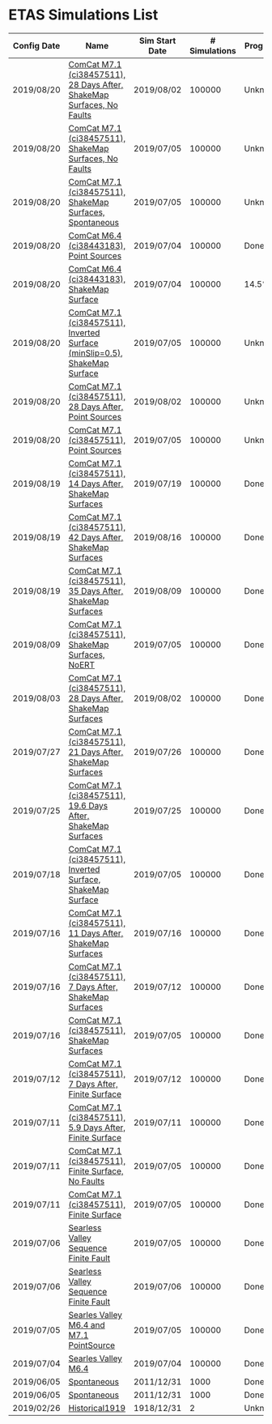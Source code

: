 # ETAS Simulations List

| Config Date | Name | Sim Start Date | # Simulations | Progress | Plot Date |
|-----|-----|-----|-----|-----|-----|
| 2019/08/20 | [ComCat M7.1 (ci38457511), 28 Days After, ShakeMap Surfaces, No Faults](2019_08_20-ComCatM7p1_ci38457511_28DaysAfter_ShakeMapSurfaces_NoFaults-noSpont-poisson-griddedOnly/README.md) | 2019/08/02 | 100000 | Unknown | Unknown |
| 2019/08/20 | [ComCat M7.1 (ci38457511), ShakeMap Surfaces, No Faults](2019_08_20-ComCatM7p1_ci38457511_ShakeMapSurfaces_NoFaults-noSpont-poisson-griddedOnly/README.md) | 2019/07/05 | 100000 | Unknown | Unknown |
| 2019/08/20 | [ComCat M7.1 (ci38457511), ShakeMap Surfaces, Spontaneous](2019_08_20-ComCatM7p1_ci38457511_ShakeMapSurfaces_Spontaneous-includeSpont-full_td-scale1.14/README.md) | 2019/07/05 | 100000 | Unknown | Unknown |
| 2019/08/20 | [ComCat M6.4 (ci38443183), Point Sources](2019_08_20-ComCatM6p4_ci38443183_PointSources-noSpont-full_td-scale1.14/README.md) | 2019/07/04 | 100000 | Done | 2019/08/21 |
| 2019/08/20 | [ComCat M6.4 (ci38443183), ShakeMap Surface](2019_08_20-ComCatM6p4_ci38443183_ShakeMapSurface-noSpont-full_td-scale1.14/README.md) | 2019/07/04 | 100000 | 14.5% | 2019/08/21 |
| 2019/08/20 | [ComCat M7.1 (ci38457511), Inverted Surface (minSlip=0.5), ShakeMap Surface](2019_08_20-ComCatM7p1_ci38457511_InvertedSurface_minSlip0p5_ShakeMapSurface-noSpont-full_td-scale1.14/README.md) | 2019/07/05 | 100000 | Unknown | Unknown |
| 2019/08/20 | [ComCat M7.1 (ci38457511), 28 Days After, Point Sources](2019_08_20-ComCatM7p1_ci38457511_28DaysAfter_PointSources-noSpont-full_td-scale1.14/README.md) | 2019/08/02 | 100000 | Unknown | Unknown |
| 2019/08/20 | [ComCat M7.1 (ci38457511), Point Sources](2019_08_20-ComCatM7p1_ci38457511_PointSources-noSpont-full_td-scale1.14/README.md) | 2019/07/05 | 100000 | Unknown | Unknown |
| 2019/08/19 | [ComCat M7.1 (ci38457511), 14 Days After, ShakeMap Surfaces](2019_08_19-ComCatM7p1_ci38457511_14DaysAfter_ShakeMapSurfaces-noSpont-full_td-scale1.14/README.md) | 2019/07/19 | 100000 | Done | 2019/08/21 |
| 2019/08/19 | [ComCat M7.1 (ci38457511), 42 Days After, ShakeMap Surfaces](2019_08_19-ComCatM7p1_ci38457511_42DaysAfter_ShakeMapSurfaces-noSpont-full_td-scale1.14/README.md) | 2019/08/16 | 100000 | Done | 2019/08/21 |
| 2019/08/19 | [ComCat M7.1 (ci38457511), 35 Days After, ShakeMap Surfaces](2019_08_19-ComCatM7p1_ci38457511_35DaysAfter_ShakeMapSurfaces-noSpont-full_td-scale1.14/README.md) | 2019/08/09 | 100000 | Done | 2019/08/21 |
| 2019/08/09 | [ComCat M7.1 (ci38457511), ShakeMap Surfaces, NoERT](2019_08_09-ComCatM7p1_ci38457511_ShakeMapSurfaces_NoERT-noSpont-no_ert/README.md) | 2019/07/05 | 100000 | Done | 2019/08/20 |
| 2019/08/03 | [ComCat M7.1 (ci38457511), 28 Days After, ShakeMap Surfaces](2019_08_03-ComCatM7p1_ci38457511_28DaysAfter_ShakeMapSurfaces-noSpont-full_td-scale1.14/README.md) | 2019/08/02 | 100000 | Done | 2019/08/20 |
| 2019/07/27 | [ComCat M7.1 (ci38457511), 21 Days After, ShakeMap Surfaces](2019_07_27-ComCatM7p1_ci38457511_21DaysAfter_ShakeMapSurfaces-noSpont-full_td-scale1.14/README.md) | 2019/07/26 | 100000 | Done | 2019/08/20 |
| 2019/07/25 | [ComCat M7.1 (ci38457511), 19.6 Days After, ShakeMap Surfaces](2019_07_25-ComCatM7p1_ci38457511_19p6DaysAfter_ShakeMapSurfaces-noSpont-full_td-scale1.14/README.md) | 2019/07/25 | 100000 | Done | 2019/08/20 |
| 2019/07/18 | [ComCat M7.1 (ci38457511), Inverted Surface, ShakeMap Surface](2019_07_18-ComCatM7p1_ci38457511_InvertedSurface_ShakeMapSurface-noSpont-full_td-scale1.14/README.md) | 2019/07/05 | 100000 | Done | 2019/08/20 |
| 2019/07/16 | [ComCat M7.1 (ci38457511), 11 Days After, ShakeMap Surfaces](2019_07_16-ComCatM7p1_ci38457511_11DaysAfter_ShakeMapSurfaces-noSpont-full_td-scale1.14/README.md) | 2019/07/16 | 100000 | Done | 2019/08/20 |
| 2019/07/16 | [ComCat M7.1 (ci38457511), 7 Days After, ShakeMap Surfaces](2019_07_16-ComCatM7p1_ci38457511_7DaysAfter_ShakeMapSurfaces-noSpont-full_td-scale1.14/README.md) | 2019/07/12 | 100000 | Done | 2019/08/20 |
| 2019/07/16 | [ComCat M7.1 (ci38457511), ShakeMap Surfaces](2019_07_16-ComCatM7p1_ci38457511_ShakeMapSurfaces-noSpont-full_td-scale1.14/README.md) | 2019/07/05 | 100000 | Done | 2019/08/20 |
| 2019/07/12 | [ComCat M7.1 (ci38457511), 7 Days After, Finite Surface](2019_07_12-ComCatM7p1_ci38457511_7DaysAfter_FiniteSurface-noSpont-full_td-scale1.14/README.md) | 2019/07/12 | 100000 | Done | 2019/08/20 |
| 2019/07/11 | [ComCat M7.1 (ci38457511), 5.9 Days After, Finite Surface](2019_07_11-ComCatM7p1_ci38457511_5p9DaysAfter_FiniteSurface-noSpont-full_td-scale1.14/README.md) | 2019/07/11 | 100000 | Done | 2019/08/20 |
| 2019/07/11 | [ComCat M7.1 (ci38457511), Finite Surface, No Faults](2019_07_11-ComCatM7p1_ci38457511_FiniteSurface_NoFaults-noSpont-poisson-griddedOnly/README.md) | 2019/07/05 | 100000 | Done | 2019/08/20 |
| 2019/07/11 | [ComCat M7.1 (ci38457511), Finite Surface](2019_07_11-ComCatM7p1_ci38457511_FiniteSurface-noSpont-full_td-scale1.14/README.md) | 2019/07/05 | 100000 | Done | 2019/08/20 |
| 2019/07/06 | [Searless Valley Sequence Finite Fault](2019_07_06-SearlessValleySequenceFiniteFault-noSpont-full_td-10yr-following-M7.1/README.md) | 2019/07/05 | 100000 | Done | 2019/08/20 |
| 2019/07/06 | [Searless Valley Sequence Finite Fault](2019_07_06-SearlessValleySequenceFiniteFault-noSpont-full_td-10yr-start-noon/README.md) | 2019/07/06 | 100000 | Done | 2019/08/20 |
| 2019/07/05 | [Searles Valley M6.4 and M7.1 PointSource](2019_07_05-M7.1_SearlesValley_Sequence_UpdatedMw_and_depth/README.md) | 2019/07/05 | 100000 | Done | 2019/08/20 |
| 2019/07/04 | [Searles Valley M6.4](2019_07_04-SearlesValleyM64-includeSpont-full_td-10yr/README.md) | 2019/07/04 | 100000 | Done | 2019/08/20 |
| 2019/06/05 | [Spontaneous](2019_06_05-Spontaneous-includeSpont-historicalCatalog-full_td-1000yr/README.md) | 2011/12/31 | 1000 | Done | 2019/08/20 |
| 2019/06/05 | [Spontaneous](2019_06_05-Spontaneous-includeSpont-historicalCatalog-no_ert-1000yr/README.md) | 2011/12/31 | 1000 | Done | 2019/08/20 |
| 2019/02/26 | [Historical1919](2019_02_26-Historical1919-includeSpont-historicalCatalog-100yr-8threads/README.md) | 1918/12/31 | 2 | Unknown | Unknown |

